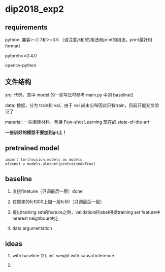 # dip2018_exp2

## requirements

python: 兼容>=2.7和>=3.5 （请注意//和/的用法和print的用法，print最好用format）

pytorch==0.4.0

opencv-python

## 文件结构

src: 代码，其中 model 的一些写法可参考 main.py 中的 baseline()

data: 数据，分为 train和 val，由于 val 尚未公布因此只有train，目前只能交叉验证了

material: 一些阅读材料，包括 Few-shot Learning 现在的 state-of-the-art

**一些训好的模型不要加到git上！**

## pretrained model

```
import torchvision.models as models
alexnet = models.alexnet(pretrained=True)
```

## baseline

1. 直接finetune（只调最后一层）done

2. 在原来的fc1000上加一层fc50（只调最后一层）

3. 提出training set的feature之后，validation的label根据training set feature中nearest neighbour决定

4. data argumentation

## ideas

1. with baseline (2), init weight with causal inference

2. 
